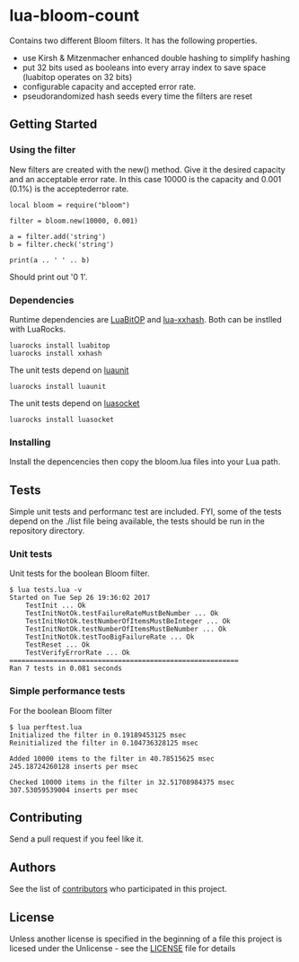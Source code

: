 # lua-bloom-count
Contains two different Bloom filters. It has the following properties.
* use Kirsh & Mitzenmacher enhanced double hashing to simplify hashing
* put 32 bits used as booleans into every array index to save space (luabitop operates on 32 bits)
* configurable capacity and accepted error rate.
* pseudorandomized hash seeds every time the filters are reset

## Getting Started

### Using the filter
New filters are created with the new() method. Give it the desired capacity and an acceptable error rate. In this case 10000 is the capacity and 0.001 (0.1%) is the acceptederror rate.
```
local bloom = require("bloom")

filter = bloom.new(10000, 0.001)

a = filter.add('string')
b = filter.check('string')

print(a .. ' ' .. b)
```
Should print out '0 1'.


### Dependencies
Runtime dependencies are [LuaBitOP](http://bitop.luajit.org/) and [lua-xxhash](https://github.com/mah0x211/lua-xxhash). Both can be instlled with LuaRocks.
```
luarocks install luabitop
luarocks install xxhash
```

The unit tests depend on [luaunit](https://github.com/bluebird75/luaunit)
```
luarocks install luaunit
```

The unit tests depend on [luasocket](https://github.com/diegonehab/luasocket)
```
luarocks install luasocket
```


### Installing

Install the depencencies then copy the bloom.lua files into your Lua path.

## Tests
Simple unit tests and performanc test are included. FYI, some of the tests depend on the ./list file being available, the tests should be run in the repository directory.

### Unit tests
Unit tests for the boolean Bloom filter.
```
$ lua tests.lua -v
Started on Tue Sep 26 19:36:02 2017
    TestInit ... Ok
    TestInitNotOk.testFailureRateMustBeNumber ... Ok
    TestInitNotOk.testNumberOfItemsMustBeInteger ... Ok
    TestInitNotOk.testNumberOfItemsMustBeNumber ... Ok
    TestInitNotOk.testTooBigFailureRate ... Ok
    TestReset ... Ok
    TestVerifyErrorRate ... Ok
=========================================================
Ran 7 tests in 0.081 seconds
```

### Simple performance tests
For the boolean Bloom filter
```
$ lua perftest.lua 
Initialized the filter in 0.19189453125 msec
Reinitialized the filter in 0.104736328125 msec

Added 10000 items to the filter in 40.78515625 msec
245.18724260128 inserts per msec

Checked 10000 items in the filter in 32.51708984375 msec
307.53059539004 inserts per msec
```

## Contributing
Send a pull request if you feel like it.

## Authors
See the list of [contributors](https://github.com/mikalsande/lua-bloom-count/graphs/contributors) who participated in this project.

## License
Unless another license is specified in the beginning of a file this project is licesed under the Unlicense - see the [LICENSE](LICENSE) file for details

